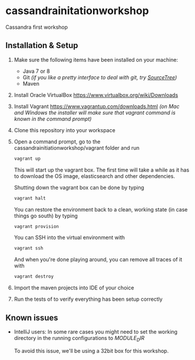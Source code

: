 # cassandrainitationworkshop
Cassandra first workshop

## Installation & Setup ##

1. Make sure the following items have been installed on your machine:
   - Java 7 or 8
   - Git _(if you like a pretty interface to deal with git, try [SourceTree](http://www.sourcetreeapp.com/))_
   - Maven
   
2. Install Oracle VirtualBox
	https://www.virtualbox.org/wiki/Downloads

3. Install Vagrant
	https://www.vagrantup.com/downloads.html
	_(on Mac and Windows the installer will make sure that vagrant command is known in the command prompt)_

4. Clone this repository into your workspace

5. Open a command prompt, go to the cassandrainitiationworkshop/vagrant folder and run
	```sh
	vagrant up
	```
	This will start up the vagrant box. The first time will take a while as it has to download the OS image, elasticsearch and other dependencies.
   
	Shutting down the vagrant box can be done by typing
	```sh
	vagrant halt
	```
	You can restore the environment back to a clean, working state (in case things go south) by typing 
	```sh
	vagrant provision
	```
	You can SSH into the virtual environment with
	```sh
	vagrant ssh
	```
	And when you're done playing around, you can remove all traces of it with
	```sh
	vagrant destroy
	```

6. Import the maven projects into IDE of your choice

7. Run the tests of  to verify everything has been setup correctly



## Known issues ##
- IntelliJ users: In some rare cases you might need to set the working directory 
	in the running configurations to _$MODULE_DIR$_

	To avoid this issue, we'll be using a 32bit box for this workshop.
